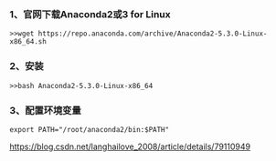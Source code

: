 ### 1、官网下载Anaconda2或3 for Linux

```
>>wget https://repo.anaconda.com/archive/Anaconda2-5.3.0-Linux-x86_64.sh
```

### 2、安装

```
>>bash Anaconda2-5.3.0-Linux-x86_64
```

### 3、配置环境变量

```
export PATH="/root/anaconda2/bin:$PATH"
```

https://blog.csdn.net/langhailove_2008/article/details/79110949

